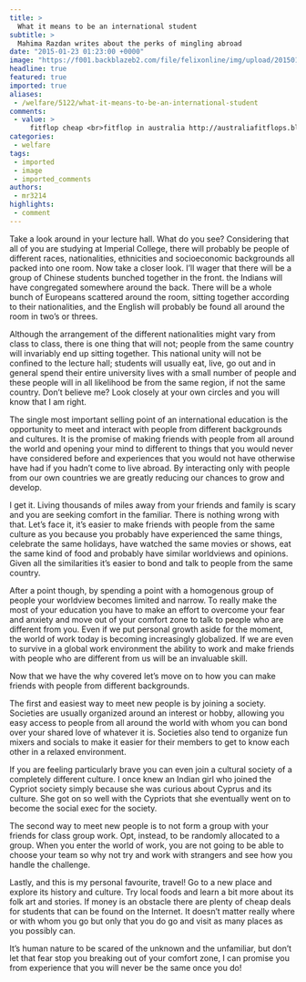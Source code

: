 ```yaml
---
title: >
  What it means to be an international student
subtitle: >
  Mahima Razdan writes about the perks of mingling abroad
date: "2015-01-23 01:23:00 +0000"
image: "https://f001.backblazeb2.com/file/felixonline/img/upload/201501230121-ps3110-al-pred-seesaw.jpg"
headline: true
featured: true
imported: true
aliases:
 - /welfare/5122/what-it-means-to-be-an-international-student
comments:
 - value: >
     fitflop cheap <br>fitflop in australia http://australiafitflops.blogspot.com/,His one downside is that, like McFadden, he sometimes provides a problem with fumbles. Gonzalez went the full 90 in the 2-1 loss to El Salvador. You can watch soccer all day long in the event that's what you opt to do! <br>fifa 16 hack http://creditsfut.com/,christian louboutin toronto <br>christian louboutin outlet online http://canadachristianlouboutinoutlet.blogspot.com/
categories:
 - welfare
tags:
 - imported
 - image
 - imported_comments
authors:
 - mr3214
highlights:
 - comment
---
```


Take a look around in your lecture hall. What do you see? Considering that all of you are studying at Imperial College, there will probably be people of different races, nationalities, ethnicities and socioeconomic backgrounds all packed into one room. Now take a closer look. I’ll wager that there will be a group of Chinese students bunched together in the front. the Indians will have congregated somewhere around the back. There will be a whole bunch of Europeans scattered around the room, sitting together according to their nationalities, and the English will probably be found all around the room in two’s or threes.

Although the arrangement of the different nationalities might vary from class to class, there is one thing that will not; people from the same country will invariably end up sitting together. This national unity will not be confined to the lecture hall; students will usually eat, live, go out and in general spend their entire university lives with a small number of people and these people will in all likelihood be from the same region, if not the same country. Don’t believe me? Look closely at your own circles and you will know that I am right.

The single most important selling point of an international education is the opportunity to meet and interact with people from different backgrounds and cultures. It is the promise of making friends with people from all around the world and opening your mind to different to things that you would never have considered before and experiences that you would not have otherwise have had if you hadn’t come to live abroad. By interacting only with people from our own countries we are greatly reducing our chances to grow and develop.

I get it. Living thousands of miles away from your friends and family is scary and you are seeking comfort in the familiar. There is nothing wrong with that. Let’s face it, it’s easier to make friends with people from the same culture as you because you probably have experienced the same things, celebrate the same holidays, have watched the same movies or shows, eat the same kind of food and probably have similar worldviews and opinions. Given all the similarities it’s easier to bond and talk to people from the same country.

After a point though, by spending a point with a homogenous group of people your worldview becomes limited and narrow. To really make the most of your education you have to make an effort to overcome your fear and anxiety and move out of your comfort zone to talk to people who are different from you. Even if we put personal growth aside for the moment, the world of work today is becoming increasingly globalized. If we are even to survive in a global work environment the ability to work and make friends with people who are different from us will be an invaluable skill.

Now that we have the why covered let’s move on to how you can make friends with people from different backgrounds.

The first and easiest way to meet new people is by joining a society. Societies are usually organized around an interest or hobby, allowing you easy access to people from all around the world with whom you can bond over your shared love of whatever it is. Societies also tend to organize fun mixers and socials to make it easier for their members to get to know each other in a relaxed environment.

If you are feeling particularly brave you can even join a cultural society of a completely different culture. I once knew an Indian girl who joined the Cypriot society simply because she was curious about Cyprus and its culture. She got on so well with the Cypriots that she eventually went on to become the social exec for the society.

The second way to meet new people is to not form a group with your friends for class group work. Opt, instead, to be randomly allocated to a group. When you enter the world of work, you are not going to be able to choose your team so why not try and work with strangers and see how you handle the challenge.

Lastly, and this is my personal favourite, travel! Go to a new place and explore its history and culture. Try local foods and learn a bit more about its folk art and stories. If money is an obstacle there are plenty of cheap deals for students that can be found on the Internet. It doesn’t matter really where or with whom you go but only that you do go and visit as many places as you possibly can.

It’s human nature to be scared of the unknown and the unfamiliar, but don’t let that fear stop you breaking out of your comfort zone, I can promise you from experience that you will never be the same once you do!
